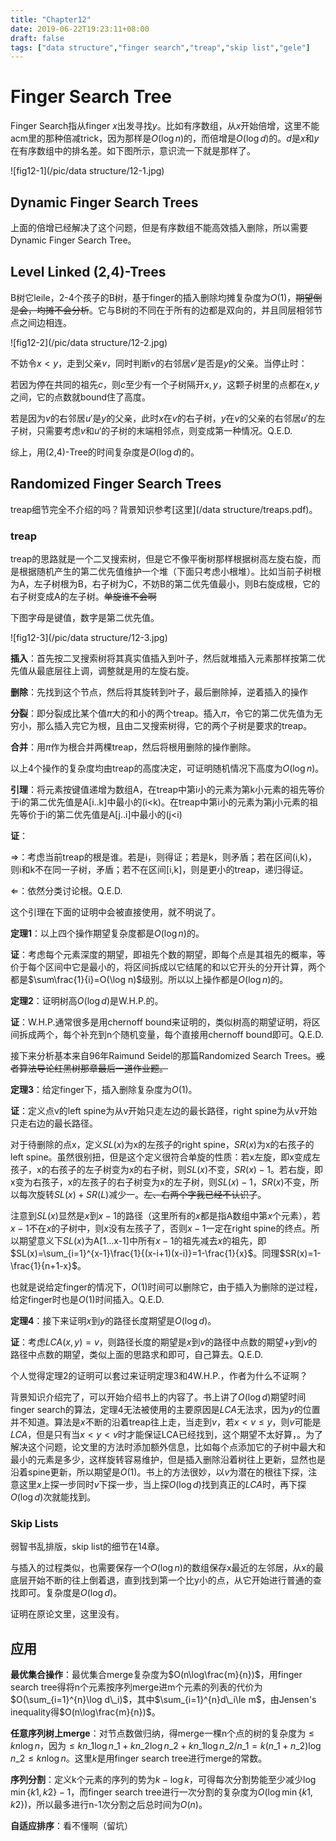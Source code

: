 ```yaml
---
title: "Chapter12"
date: 2019-06-22T19:23:11+08:00
draft: false
tags: ["data structure","finger search","treap","skip list","gele"]
---
```


# Finger Search Tree

Finger Search指从finger $x$出发寻找$y$。比如有序数组，从$x$开始倍增，这里不能acm里的那种倍减trick，因为那样是$O(\log n)$的，而倍增是$O(\log d)$的。$d$是$x$和$y$在有序数组中的排名差。如下图所示，意识流一下就是那样了。

![fig12-1](/pic/data structure/12-1.jpg)

## Dynamic Finger Search Trees

上面的倍增已经解决了这个问题，但是有序数组不能高效插入删除，所以需要Dynamic Finger Search Tree。

## Level Linked (2,4)-Trees

B树它leile，2-4个孩子的B树，基于finger的插入删除均摊复杂度为$O(1)$，~~期望倒是会，均摊不会分析~~。它与B树的不同在于所有的边都是双向的，并且同层相邻节点之间边相连。

![fig12-2](/pic/data structure/12-2.jpg)

不妨令$x<y$，走到父亲$v$，同时判断$v$的右邻居$v'$是否是$y$的父亲。当停止时：

若因为停在共同的祖先$c$，则$c$至少有一个子树隔开$x,y$，这颗子树里的点都在$x,y$之间，它的点数就bound住了高度。

若是因为$v$的右邻居$u'$是$y$的父亲，此时$x$在$v$的右子树，$y$在$v$的父亲的右邻居$u'$的左子树，只需要考虑$v$和$u'$的子树的末端相邻点，则变成第一种情况。Q.E.D.

综上，用(2,4)-Tree的时间复杂度是$O(\log d)$的。



## Randomized Finger Search Trees

treap细节完全不介绍的吗？背景知识参考[这里](/data structure/treaps.pdf)。

### treap

treap的思路就是一个二叉搜索树，但是它不像平衡树那样根据树高左旋右旋，而是根据随机产生的第二优先值维护一个堆（下面只考虑小根堆）。比如当前子树根为A，左子树根为B，右子树为C，不妨B的第二优先值最小，则B右旋成根，它的右子树变成A的左子树。~~单旋谁不会啊~~

下图字母是键值，数字是第二优先值。

![fig12-3](/pic/data structure/12-3.jpg)

**插入**：首先按二叉搜索树将其真实值插入到叶子，然后就堆插入元素那样按第二优先值从最底层往上调，调整就是用的左旋右旋。

**删除**：先找到这个节点，然后将其旋转到叶子，最后删除掉，逆着插入的操作

**分裂**：即分裂成比某个值$\pi$大的和小的两个treap。插入$\pi$，令它的第二优先值为无穷小，那么插入完它为根，且由二叉搜索树得，它的两个子树是要求的treap。

**合并**：用$\pi$作为根合并两棵treap，然后将根用删除的操作删除。

以上4个操作的复杂度均由treap的高度决定，可证明随机情况下高度为$O(\log n)$。

**引理**：将元素按键值递增为数组A，在treap中第i小的元素为第k小元素的祖先等价于i的第二优先值是A[i..k]中最小的(i<k)。在treap中第i小的元素为第j小元素的祖先等价于i的第二优先值是A[j..i]中最小的(j<i)

**证**：

⇒：考虑当前treap的根是谁。若是i，则得证；若是k，则矛盾；若在区间(i,k)，则i和k不在同一子树，矛盾；若不在区间[i,k]，则是更小的treap，递归得证。

⇐：依然分类讨论根。Q.E.D.

这个引理在下面的证明中会被直接使用，就不明说了。

**定理1**：以上四个操作期望复杂度都是$O(\log n)$的。

**证**：考虑每个元素深度的期望，即祖先个数的期望，即每个点是其祖先的概率，等价于每个区间中它是最小的，将区间拆成以它结尾的和以它开头的分开计算，两个都是$\sum\frac{1}{i}=O(\log n)$级别。所以以上操作都是$O(\log n)$的。

**定理2**：证明树高$O(\log d)$是W.H.P.的。

**证**：W.H.P.通常很多是用chernoff bound来证明的，类似树高的期望证明，将区间拆成两个，每个补充到n个随机变量，每个直接用chernoff bound即可。Q.E.D.

接下来分析基本来自96年Raimund Seidel的那篇Randomized Search Trees。~~或者算法导论红黑树那章最后一道作业题。~~

**定理3**：给定finger下，插入删除复杂度为$O(1)$。

**证**：定义点v的left spine为从v开始只走左边的最长路径，right spine为从v开始只走右边的最长路径。

对于待删除的点x，定义$SL(x)$为x的左孩子的right spine，$SR(x)$为x的右孩子的left spine。虽然很别扭，但是这个定义很符合单旋的性质：若x左旋，即x变成左孩子，x的右孩子的左子树变为x的右子树，则$SL(x)$不变，$SR(x)-1$。若右旋，即x变为右孩子，x的左孩子的右子树变为x的左子树，则$SL(x)-1$，$SR(x)$不变，所以每次旋转$SL(x)+SR(L)$减少一。~~左、右两个字我已经不认识了~~。

注意到$SL(x)$显然是$x$到$x-1$的路径（这里所有的$x$都是指A数组中第$x$个元素），若$x-1$不在$x$的子树中，则$x$没有左孩子了，否则$x-1$一定在right spine的终点。所以期望意义下$SL(x)$为A[1...x-1]中所有$x-1$的祖先减去$x$的祖先，即$SL(x)=\sum_{i=1}^{x-1}\frac{1}{(x-i+1)(x-i)}=1-\frac{1}{x}$。同理$SR(x)=1-\frac{1}{n+1-x}$。

也就是说给定finger的情况下，$O(1)$时间可以删除它，由于插入为删除的逆过程，给定finger时也是$O(1)$时间插入。Q.E.D.

**定理4**：接下来证明$x$到$y$的路径长度期望是$O(\log d)$。

**证**：考虑$LCA(x,y)=v$，则路径长度的期望是$x$到$v$的路径中点数的期望+$y$到$v$的路径中点数的期望，类似上面的思路求和即可，自己算去。Q.E.D.

个人觉得定理2的证明可以套过来证明定理3和4W.H.P.，作者为什么不证啊？

背景知识介绍完了，可以开始介绍书上的内容了。书上讲了$O(\log d)$期望时间finger search的算法，定理4无法被使用的主要原因是$LCA$无法求，因为$y$的位置并不知道。算法是$x$不断的沿着treap往上走，当走到$v$，若$x<v\le y$，则$v$可能是$LCA$，但是只有当$x<y<v$时才能保证LCA已经找到，这个期望不太好算，。为了解决这个问题，论文里的方法时添加额外信息，比如每个点添加它的子树中最大和最小的元素是多少，这样旋转容易维护，但是插入删除沿着树往上更新，显然也是沿着spine更新，所以期望是$O(1)$。书上的方法很妙，以$v$为潜在的根往下探，注意这里$x$上探一步同时$v$下探一步，当上探$O(\log d)$找到真正的$LCA$时，再下探$O(\log d)$次就能找到。

### Skip Lists

弱智书乱排版，skip list的细节在14章。

与插入的过程类似，也需要保存一个$O(\log n)$的数组保存x最近的左邻居，从x的最底层开始不断的往上倒着退，直到找到第一个比y小的点，从它开始进行普通的查找即可。复杂度是$O(\log d)$。

证明在原论文里，这里没有。

## 应用

**最优集合操作**：最优集合merge复杂度为$O(n\log\frac{m}{n})$，用finger search tree得将n个元素按序列merge进m个元素的列表的代价为$O(\sum_{i=1}^{n}\log d\_i)$，其中$\sum_{i=1}^{n}d\_i\le m$，由Jensen's inequality得$O(n\log\frac{m}{n})$。

**任意序列树上merge**：对节点数做归纳，得merge一棵n个点的树的复杂度为$\le kn\log n$，因为$\le kn\_1\log n\_1+kn\_2\log n\_2+kn\_1\log n\_2/n\_1=k(n\_1+n\_2)\log n\_2\le kn\log n$。这里$k$是用finger search tree进行merge的常数。

**序列分割**：定义k个元素的序列的势为$k-\log k$，可得每次分割势能至少减少$\log\min\{k1,k2\}-1$，而finger search tree进行一次分割的复杂度为$O(\log\min\{k1,k2\})$，所以最多进行n-1次分割之后总时间为$O(n)$。

**自适应排序**：看不懂啊（留坑）